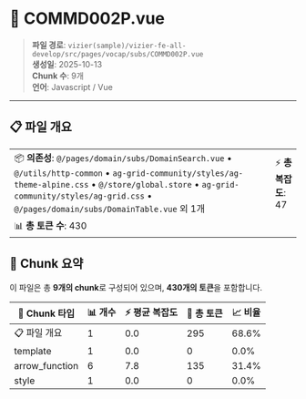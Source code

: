 # 📄 COMMD002P.vue

> **파일 경로**: `vizier(sample)/vizier-fe-all-develop/src/pages/vocap/subs/COMMD002P.vue`  
> **생성일**: 2025-10-13  
> **Chunk 수**: 9개  
> **언어**: Javascript / Vue
---





## 📋 파일 개요

| | |
|--|--|
| 📦 **의존성**: `@/pages/domain/subs/DomainSearch.vue` • `@/utils/http-common` • `ag-grid-community/styles/ag-theme-alpine.css` • `@/store/global.store` • `ag-grid-community/styles/ag-grid.css` • `@/pages/domain/subs/DomainTable.vue` 외 1개 | ⚡ **총 복잡도**: 47 |
| 📊 **총 토큰 수**: 430 |  |






## 🧩 Chunk 요약

이 파일은 총 **9개의 chunk**로 구성되어 있으며, **430개의 토큰**을 포함합니다.

| 🧩 Chunk 타입 | 📊 개수 | ⚡ 평균 복잡도 | 📝 총 토큰 | 📈 비율 |
|---------------|--------|-------------|----------|--------|
| 📋 파일 개요 | 1 | 0.0 | 295 | 68.6% |
| template | 1 | 0.0 | 0 | 0.0% |
| arrow_function | 6 | 7.8 | 135 | 31.4% |
| style | 1 | 0.0 | 0 | 0.0% |

